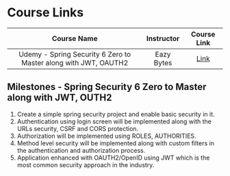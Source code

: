 # Course Links

|                           Course Name                           | Instructor |                             Course Link                              |
| :-------------------------------------------------------------: | :--------: | :------------------------------------------------------------------: |
| Udemy - Spring Security 6 Zero to Master along with JWT, OAUTH2 | Eazy Bytes | [Link](https://www.udemy.com/course/spring-security-zero-to-master/) |

## Milestones - Spring Security 6 Zero to Master along with JWT, OUTH2

1. Create a simple spring security project and enable basic security in it.
2. Authentication using login screen will be implemented along with the URLs security, CSRF and CORS protection.
3. Authorization will be implemented using ROLES, AUTHORITIES.
4. Method level security will be implemented along with custom filters in the authentication and authorization process.
5. Application enhanced with OAUTH2/OpenID using JWT which is the most common security approach in the industry.
